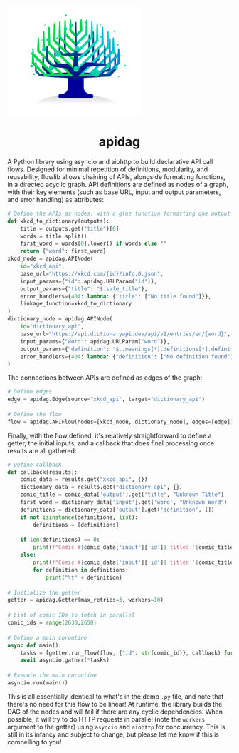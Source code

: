***![apidag logo](img/apidag.png)***

<h1 style="text-align: center;">apidag</h1>

A Python library using asyncio and aiohttp to build declarative API call flows. Designed for minimal repetition of definitions, modularity, and reusability, flowlib allows chaining of APIs, alongside formatting functions, in a directed acyclic graph. API definitions are defined as nodes of a graph, with their key elements (such as base URL, input and output parameters, and error handling) as attributes:

```python
# Define the APIs as nodes, with a glue function formatting one output into the next input
def xkcd_to_dictionary(outputs):
    title = outputs.get("title")[0]
    words = title.split()
    first_word = words[0].lower() if words else ""
    return {"word": first_word}
xkcd_node = apidag.APINode(
    id="xkcd_api",
    base_url="https://xkcd.com/{id}/info.0.json",
    input_params={"id": apidag.URLParam("id")},
    output_params={"title": "$.safe_title"},
    error_handlers={404: lambda: {"title": ["No title found"]}},
    linkage_function=xkcd_to_dictionary
)
dictionary_node = apidag.APINode(
    id="dictionary_api",
    base_url="https://api.dictionaryapi.dev/api/v2/entries/en/{word}",
    input_params={"word": apidag.URLParam("word")},
    output_params={"definition": "$..meanings[*].definitions[*].definition"},
    error_handlers={404: lambda: {"definition": ["No definition found"]}}
)
```

The connections between APIs are defined as edges of the graph:
```python
# Define edges
edge = apidag.Edge(source="xkcd_api", target="dictionary_api")

# Define the flow
flow = apidag.APIFlow(nodes=[xkcd_node, dictionary_node], edges=[edge])
```

Finally, with the flow defined, it's relatively straightforward to define a getter, the initial inputs, and a callback that does final processing once results are all gathered:
```python
# Define callback
def callback(results):
    comic_data = results.get("xkcd_api", {})
    dictionary_data = results.get("dictionary_api", {})
    comic_title = comic_data['output'].get('title', "Unknown Title")
    first_word = dictionary_data['input'].get('word', "Unknown Word")
    definitions = dictionary_data['output'].get('definition', [])
    if not isinstance(definitions, list):
        definitions = [definitions]

    if len(definitions) == 0:
        print(f"Comic #{comic_data['input']['id']} titled '{comic_title}' has its first word '{first_word}' undefined.")
    else:
        print(f"Comic #{comic_data['input']['id']} titled '{comic_title}' has its first word '{first_word}' defined as:")
        for definition in definitions:
            print("\t" + definition)

# Initialize the getter
getter = apidag.Getter(max_retries=3, workers=10)

# List of comic IDs to fetch in parallel
comic_ids = range(2630,2650)

# Define a main coroutine
async def main():
    tasks = [getter.run_flow(flow, {"id": str(comic_id)}, callback) for comic_id in comic_ids]
    await asyncio.gather(*tasks)

# Execute the main coroutine
asyncio.run(main())
```

This is all essentially identical to what's in the demo `.py` file, and note that there's no need for this flow to be linear! At runtime, the library builds the DAG of the nodes and will fail if there are any cyclic dependencies. When possible, it will try to do HTTP requests in parallel (note the `workers` argument to the getter) using `asyncio` and `aiohttp` for concurrency. This is still in its infancy and subject to change, but please let me know if this is compelling to you!
